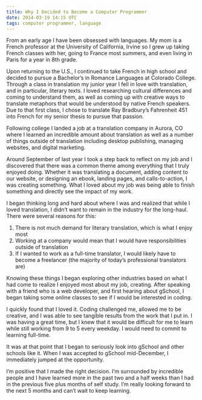 ```yaml
---
title: Why I Decided to Become a Computer Programmer
date: 2014-03-19 14:15 UTC
tags: computer programmer, language
---
```

<script>
  (function(i,s,o,g,r,a,m){i['GoogleAnalyticsObject']=r;i[r]=i[r]||function(){
  (i[r].q=i[r].q||[]).push(arguments)},i[r].l=1*new Date();a=s.createElement(o),
  m=s.getElementsByTagName(o)[0];a.async=1;a.src=g;m.parentNode.insertBefore(a,m)
  })(window,document,'script','//www.google-analytics.com/analytics.js','ga');

  ga('create', 'UA-49126926-1', 'nathanaelburt.me');
  ga('send', 'pageview');

</script>

From an early age I have been obsessed with languages. My mom is a French professor at the University of California, Irvine so I grew up taking French classes with her, going to France most summers, and even living in Paris for a year in 8th grade.

Upon returning to the U.S., I continued to take French in high school and decided to pursue a Bachelor’s in Romance Languages at Colorado College. Through a class in translation my junior year I fell in love with translation, and in particular, literary texts. I loved researching cultural differences and coming to understand them, as well as coming up with creative ways to translate metaphors that would be understood by native French speakers. Due to that first class, I chose to translate Ray Bradbury’s Fahrenheit 451 into French for my senior thesis to pursue that passion.

Following college I landed a job at a translation company in Aurora, CO where I learned an incredible amount about translation as well as a number of things outside of translation including desktop publishing, managing websites, and digital marketing.

Around September of last year I took a step back to reflect on my job and I discovered that there was a common theme among everything that I truly enjoyed doing. Whether it was translating a document, adding content to our website, or designing an ebook, landing pages, and calls-to-action, I was creating something. What I loved about my job was being able to finish something and directly see the impact of my work.

I began thinking long and hard about where I was and realized that while I loved translation, I didn’t want to remain in the industry for the long-haul. There were several reasons for this:
	<ol>
	  <li> There is not much demand for literary translation, which is what I enjoy most </li>
	  <li> Working at a company would mean that I would have responsibilities outside of translation </li>
	  <li> If I wanted to work as a full-time translator, I would likely have to become a freelancer (the majority of today’s professional translators are) </li>
  </ol>

Knowing these things I began exploring other industries based on what I had come to realize I enjoyed most about my job, creating. After speaking with a friend who is a web developer, and first hearing about gSchool, I began taking some online classes to see if I would be interested in coding.

I quickly found that I loved it. Coding challenged me, allowed me to be creative, and I was able to see tangible results from the work that I put in. I was having a great time, but I knew that it would be difficult for me to learn while still working from 9 to 5 every weekday. I would need to commit to learning full-time.

It was at that point that I began to seriously look into gSchool and other schools like it. When I was accepted to gSchool mid-December, I immediately jumped at the opportunity.

I’m positive that I made the right decision. I’m surrounded by incredible people and I have learned more in the past two and a half weeks than I had in the previous five plus months of self study. I’m really looking forward to the next 5 months and can’t wait to keep learning.
